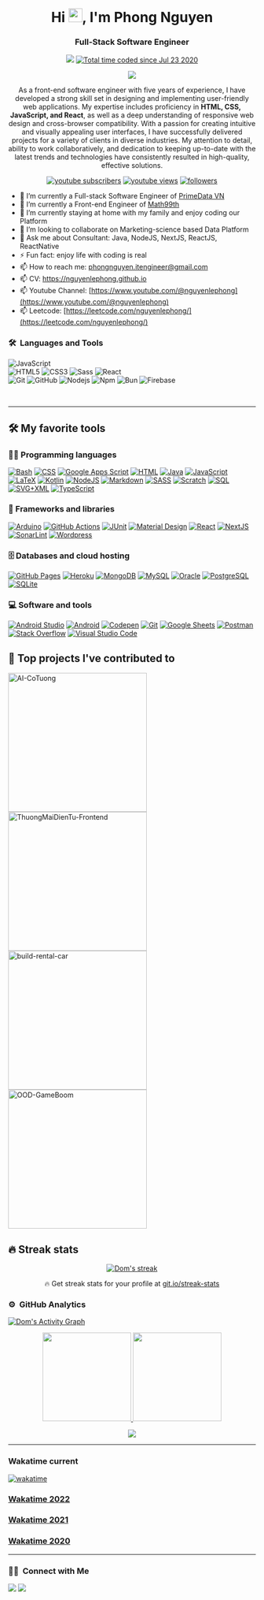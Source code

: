 <h1 align="center">Hi <img src="https://media.giphy.com/media/hvRJCLFzcasrR4ia7z/giphy.gif" width="28">, I'm Phong Nguyen</h1>
<h3 align="center">Full-Stack Software Engineer</h3>
<p align="center">
  <img src="https://komarev.com/ghpvc/?username=nguyenlephong&color=blueviolet&style=flat">
  <a href="https://wakatime.com/@59b42694-26d5-4035-8d80-267d68314570"><img src="https://wakatime.com/badge/user/59b42694-26d5-4035-8d80-267d68314570.svg" alt="Total time coded since Jul 23 2020" /></a>
</p>


<p align="center">
  <a href="https://github.com/DenverCoder1/readme-typing-svg"><img src="https://readme-typing-svg.herokuapp.com?color=0E81F7&lines=Welcome%2C+nice+to+meet+you!;Good+morning.+It%E2%80%99s+a+beautiful+day.;Dear+friend.+I+wish+you+all+the+best+on+this+day.)](https://git.io/typing-svg"></a>
</p>

<p align="center">
  As a front-end software engineer with five years of experience, I have developed a strong skill set in designing and implementing user-friendly web applications. My expertise includes proficiency in <strong>HTML, CSS, JavaScript, and React</strong>, as well as a deep understanding of responsive web design and cross-browser compatibility. With a passion for creating intuitive and visually appealing user interfaces, I have successfully delivered projects for a variety of clients in diverse industries. 
  My attention to detail, ability to work collaboratively, and dedication to keeping up-to-date with the latest trends and technologies have consistently resulted in high-quality, effective solutions.
</p>

<p align="center">
  <a href="https://www.youtube.com/c/PhongNguyễnLê0107?sub_confirmation=1">
    <img alt="youtube subscribers" title="Subscribe to my YouTube channel" src="https://freshidea.com/jonah/youtube-api/subscribers-badge.php?color=red&labelColor=ce4630&label=Subscribe&style=for-the-badge"/></a> 
  <a href="https://www.youtube.com/c/PhongNguyễnLê0107">
    <img alt="youtube views" title="YouTube views" src="https://freshidea.com/jonah/youtube-api/view-count-badge-temp.php?label=Views&color=e1ad0e&labelColor=c79600&style=for-the-badge"/></a> 
  <a href="https://github.com/nguyenlephong">
    <img alt="followers" title="Follow me on Github" src="https://img.shields.io/github/followers/nguyenlephong?color=236ad3&labelColor=1155ba&style=for-the-badge&logo=github&label=Follow"/></a>
  
</p>


- 🔭 I’m currently a Full-stack Software Engineer of [PrimeData VN](https://primedata.ai)
- 🔭 I’m currently a Front-end Engineer of [Math99th](https://math99th.ai)
- 🌱 I’m currently staying at home with my family and enjoy coding our Platform
- 👯 I’m looking to collaborate on Marketing-science based Data Platform
- 💬 Ask me about Consultant: Java, NodeJS, NextJS, ReactJS, ReactNative
- ⚡ Fun fact: enjoy life with coding is real
- 📫 How to reach me: phongnguyen.itengineer@gmail.com
- 📫 CV: https://nguyenlephong.github.io
- 📫 Youtube Channel: [https://www.youtube.com/@nguyenlephong](https://www.youtube.com/@nguyenlephong)
- 📫 Leetcode: [https://leetcode.com/nguyenlephong/](https://leetcode.com/nguyenlephong/)

### 🛠 &nbsp;Languages and Tools

![JavaScript](https://img.shields.io/badge/-JavaScript-%23F7DF1C?style=for-the-badge&logo=javascript&logoColor=000000&labelColor=%23F7DF1C&color=%23FFCE5A)
<br>
![HTML5](https://img.shields.io/badge/-HTML5-%23E44D27?style=for-the-badge&logo=html5&logoColor=ffffff)
![CSS3](https://img.shields.io/badge/-CSS3-%231572B6?style=for-the-badge&logo=css3)
![Sass](https://img.shields.io/badge/-Sass-%23CC6699?style=for-the-badge&logo=sass&logoColor=ffffff)
![React](https://img.shields.io/badge/-React-61DAFB?style=for-the-badge&logo=react&logoColor=ffffff)
<br>
![Git](https://img.shields.io/badge/-Git-%23F05032?style=for-the-badge&logo=git&logoColor=%23ffffff)
![GitHub](https://img.shields.io/badge/-GitHub-181717?style=for-the-badge&logo=github)
![Nodejs](https://img.shields.io/badge/-Nodejs-339933?style=for-the-badge&logo=Node.js&logoColor=ffffff)
![Npm](https://img.shields.io/badge/-npm-CB3837?style=for-the-badge&logo=npm)
![Bun](https://img.shields.io/badge/-bun-CB3837?style=for-the-badge&logo=bun)
![Firebase](https://img.shields.io/badge/-Firebase-FFCA28?style=for-the-badge&logo=firebase&logoColor=ffffff)

<br/>

---

## 🛠️ My favorite tools

### 👨‍💻 Programming languages

<p>
    <a href="https://github.com/search?q=user%3ADenverCoder1+is%3Arepo+language%3Abash"><img alt="Bash" src="https://img.shields.io/badge/Bash%20-%23121011.svg?logo=gnu-bash&logoColor=white"></a>
    <a href="https://github.com/search?q=user%3ADenverCoder1+is%3Arepo+language%3Acss"><img alt="CSS" src="https://img.shields.io/badge/CSS%20-%231572B6.svg?logo=css3&logoColor=white"></a>
    <a href="https://github.com/search?q=user%3ADenverCoder1+is%3Arepo+language%3Ags"><img alt="Google Apps Script" src="https://img.shields.io/badge/Google%20Apps%20Script%20-%2302569B.svg?logo=google-cloud&logoColor=white"></a>
    <a href="https://github.com/search?q=user%3ADenverCoder1+is%3Arepo+language%3Ahtml"><img alt="HTML" src="https://img.shields.io/badge/HTML%20-%23E34F26.svg?logo=html5&logoColor=white"></a>
    <a href="https://github.com/search?q=user%3ADenverCoder1+is%3Arepo+language%3Ajava"><img alt="Java" src="https://img.shields.io/badge/Java-%23007396.svg?logo=java&logoColor=white"></a>
    <a href="https://github.com/search?q=user%3ADenverCoder1+is%3Arepo+language%3Ajavascript"><img alt="JavaScript" src="https://img.shields.io/badge/JavaScript%20-%23F7DF1E.svg?logo=javascript&logoColor=black"></a>
    <a href="https://github.com/search?q=user%3ADenverCoder1+is%3Arepo+language%3Atex"><img alt="LaTeX" src="https://img.shields.io/badge/LaTeX%20-%23008080.svg?logo=LaTeX&logoColor=white"></a>
    <a href="https://github.com/search?q=user%3ADenverCoder1+is%3Arepo+language%3Akotlin"><img alt="Kotlin" src="https://img.shields.io/badge/Kotlin-%230095D5.svg?logo=Kotlin&logoColor=white"></a>
    <a href="https://github.com/search?q=user%3ADenverCoder1+is%3Arepo+language%3Ajavascript"><img alt="NodeJS" src="https://img.shields.io/badge/Node.js%20-%2343853D.svg?logo=node.js&logoColor=white"></a>
    <a href="https://github.com/search?q=user%3ADenverCoder1+is%3Arepo+language%3Amarkdown"><img alt="Markdown" src="https://img.shields.io/badge/Markdown-%23000000.svg?logo=markdown&logoColor=white"></a>
    <a href="https://github.com/search?q=user%3ADenverCoder1+is%3Arepo+language%3Asass"><img alt="SASS" src="https://img.shields.io/badge/Sass%20-hotpink.svg?logo=SASS&logoColor=white"></a>
    <a href="https://github.com/search?q=user%3ADenverCoder1+is%3Arepo+language%3Ascratch"><img alt="Scratch" src="https://img.shields.io/badge/Scratch%20-%234D97FF.svg?logo=scratch&logoColor=white"></a>
    <a href="https://github.com/search?q=user%3ADenverCoder1+is%3Arepo+language%3Asql"><img alt="SQL" src="https://img.shields.io/badge/SQL%20-%23025E8C.svg?logo=amazon-dynamodb&logoColor=white"></a>
    <a href="https://github.com/search?q=user%3ADenverCoder1+is%3Arepo+language%3Asvg"><img alt="SVG+XML" src="https://img.shields.io/badge/SVG%2BXML%20-%23e0982c.svg?logo=svg&logoColor=white"></a>
    <a href="https://github.com/search?q=user%3ADenverCoder1+is%3Arepo+language%3AtypeScript"><img alt="TypeScript" src="https://img.shields.io/badge/TypeScript%20-%23007ACC.svg?logo=typescript&logoColor=white"></a>
</p>

### 🧰 Frameworks and libraries

<p>
    <a href="#"><img alt="Arduino" src="https://img.shields.io/badge/-Arduino-00979D?logo=Arduino&logoColor=white"></a>
    <a href="#"><img alt="GitHub Actions" src="https://img.shields.io/badge/GitHub%20Actions%20-%232671E5.svg?logo=github%20actions&logoColor=white"></a>
    <a href="#"><img alt="JUnit" src="https://img.shields.io/badge/JUnit%20-%2325A162.svg?logo=cachet&logoColor=white"></a>
    <a href="#"><img alt="Material Design" src="https://img.shields.io/badge/Material%20Design%20-%230081CB.svg?logo=material-design&logoColor=white"></a>
    <a href="#"><img alt="React" src="https://img.shields.io/badge/React%20-%2320232a.svg?logo=react&logoColor=%2361DAFB"></a>
    <a href="#"><img alt="NextJS" src="https://img.shields.io/badge/nextjs%20-%2320232a.svg?logo=nextjs&logoColor=%2361DAFB"></a>
    <a href="#"><img alt="SonarLint" src="https://img.shields.io/badge/-SonarLint-CB2029?logo=sonarlint&logoColor=white"></a>
    <a href="#"><img alt="Wordpress" src="https://img.shields.io/badge/Wordpress-21759B?logo=wordpress&logoColor=white"></a>
</p>

### 🗄️ Databases and cloud hosting

<p>
    <a href="#"><img alt="GitHub Pages" src="https://img.shields.io/badge/GitHub%20Pages-%23327FC7.svg?logo=github&logoColor=white"></a>
    <a href="#"><img alt="Heroku" src="https://img.shields.io/badge/Heroku%20-%23430098.svg?logo=heroku&logoColor=white"></a>
    <a href="#"><img alt="MongoDB" src ="https://img.shields.io/badge/MongoDB-%234ea94b.svg?logo=mongodb&logoColor=white"></a>
    <a href="#"><img alt="MySQL" src="https://img.shields.io/badge/MySQL-%2300f.svg?logo=mysql&logoColor=white"></a>
    <a href="#"><img alt="Oracle" src ="https://img.shields.io/badge/Oracle%20-%23F00000.svg?logo=oracle&logoColor=white"></a>
    <a href="#"><img alt="PostgreSQL" src ="https://img.shields.io/badge/PostgreSQL-%23316192.svg?logo=postgresql&logoColor=white"></a>
    <a href="#"><img alt="SQLite" src ="https://img.shields.io/badge/SQLite-%2307405e.svg?logo=sqlite&logoColor=white"></a>
</p>

### 💻 Software and tools

<p>
    <a href="#"><img alt="Android Studio" src="https://img.shields.io/badge/Android%20Studio-008678.svg?logo=android-studio&logoColor=white"></a>
    <a href="#"><img alt="Android" src="https://img.shields.io/badge/Android-3DDC84?logo=android&logoColor=white"></a>
    <a href="#"><img alt="Codepen" src="https://img.shields.io/badge/Codepen-000000.svg?logo=codepen&logoColor=white"></a>
    <a href="#"><img alt="Git" src="https://img.shields.io/badge/Git%20-%23F05033.svg?logo=git&logoColor=white"></a>
    <a href="#"><img alt="Google Sheets" src="https://img.shields.io/badge/Google%20Sheets%20-%2334A853.svg?logo=google%20sheets&logoColor=white"></a>
    <a href="#"><img alt="Postman" src="https://img.shields.io/badge/Postman-FF6C37?logo=postman&logoColor=white"></a>
    <a href="#"><img alt="Stack Overflow" src="https://img.shields.io/badge/-Stack%20Overflow-FE7A16?logo=stack-overflow&logoColor=white"></a>
    <a href="#"><img alt="Visual Studio Code" src="https://img.shields.io/badge/Visual%20Studio%20Code-0078d7.svg?logo=visual-studio-code&logoColor=white"></a>
</p>

## 📕 Top projects I've contributed to

<!-- Repo info cards - https://github.com/anuraghazra/github-readme-stats -->
<!-- Small repo cards (fork) - https://github.com/DenverCoder1/github-readme-stats -->
<p align="left">
  <a href="https://github.com/nguyenlephong/AI-CoTuong"><img width="282" src="https://denvercoder1-github-readme-stats.vercel.app/api/pin/?username=nguyenlephong&repo=AI-CoTuong&theme=react&bg_color=1F222E&title_color=F85D7F&icon_color=F8D866&hide_border=true&show_icons=false" alt="AI-CoTuong"></a>
  <a href="https://github.com/nguyenlephong/ThuongMaiDienTu-Frontend"><img width="282" src="https://denvercoder1-github-readme-stats.vercel.app/api/pin/?username=nguyenlephong&repo=ThuongMaiDienTu-Frontend&theme=react&bg_color=1F222E&title_color=F85D7F&icon_color=F8D866&hide_border=true&show_icons=false" alt="ThuongMaiDienTu-Frontend"></a>
  <a href="https://github.com/nguyenlephong/build-rental-car"><img width="282" src="https://denvercoder1-github-readme-stats.vercel.app/api/pin/?username=nguyenlephong&repo=build-rental-car&theme=react&bg_color=1F222E&title_color=F85D7F&icon_color=F8D866&hide_border=true&show_icons=false" alt="build-rental-car"></a>
 <a href="https://github.com/nguyenlephong/OOD-GameBoom"><img width="282" src="https://denvercoder1-github-readme-stats.vercel.app/api/pin/?username=nguyenlephong&repo=OOD-GameBoom&theme=react&bg_color=1F222E&title_color=F85D7F&icon_color=F8D866&hide_border=true&show_icons=false" alt="OOD-GameBoom"></a>
</p>

## 🔥 Streak stats

<!-- GitHub Readme Streak Stats - https://github.com/DenverCoder1/github-readme-streak-stats -->
<p align="center">
  <a href="https://github.com/nguyenlephong/github-readme-streak-stats">
    <img title="🔥 Get streak stats for your profile at git.io/streak-stats" alt="Dom's streak" src="https://github-readme-streak-stats.herokuapp.com/?user=nguyenlephong&theme=monokai-metallian&hide_border=true"/>
  </a>
  <p align="center">🔥 Get streak stats for your profile at <a href="https://git.io/streak-stats">git.io/streak-stats</a></p>
</p>

<!-- Some badges are from https://github.com/Ileriayo/markdown-badges -->

### ⚙️ &nbsp;GitHub Analytics

<!-- https://github.com/ashutosh00710/github-readme-activity-graph -->

<a href="https://github.com/ashutosh00710/github-readme-activity-graph"><img alt="Dom's Activity Graph" src="https://activity-graph.herokuapp.com/graph?username=nguyenlephong&bg_color=1F222E&color=F8D866&line=F85D7F&point=FFFFFF&hide_border=true" /></a>

<p align="center">
  <a href="https://github.com/nguyenlephong">
    <img height="180em" src="https://github-readme-stats-eight-theta.vercel.app/api?username=nguyenlephong&show_icons=true&theme=algolia&include_all_commits=true&count_private=true"/>
    <img height="180em" src="https://github-readme-stats-eight-theta.vercel.app/api/top-langs/?username=nguyenlephong&layout=compact&langs_count=8&theme=algolia"/>
  </a>
</p>

<p align="center">
<!--<img src="https://github-readme-stats.vercel.app/api/wakatime?username=AnhMap0107&theme=algolia" />-->
  <img src="https://github-readme-stats.vercel.app/api/wakatime?username=AnhMap0107&theme=gruvbox" />
</p>

---

### Wakatime current
[![wakatime](https://wakatime.com/badge/user/59b42694-26d5-4035-8d80-267d68314570.svg)](https://wakatime.com/@59b42694-26d5-4035-8d80-267d68314570)


### [Wakatime 2022](https://wakatime.com/a-look-back-at-2022/59b42694-26d5-4035-8d80-267d68314570/vuclxblquu)
<!-- ![WAKATIME 2022_PERSONALIZE](assets/wakatime_2022.png?raw=true "Wakatime 2022") -->

### [Wakatime 2021](https://wakatime.com/a-look-back-at-2021/59b42694-26d5-4035-8d80-267d68314570/rvbveuiouh)
<!-- ![WAKATIME 2021_PERSONALIZE](assets/wakatime_2021.png?raw=true "Wakatime 2021") -->

### [Wakatime 2020](https://wakatime.com/a-look-back-at-2020/59b42694-26d5-4035-8d80-267d68314570/rsbdnhiqcv)
<!-- ![WAKATIME 2020_PERSONALIZE](assets/wakatime_2020.png?raw=true "Wakatime 2020") -->

---

### 🤝🏻 &nbsp;Connect with Me

<p>
<!-- <a href="https://www.nguyenlephong.com"><img src="https://img.shields.io/badge/-adityavsingh.com-3423A6?style=for-the-badge&logo=Google-Chrome&logoColor=white"/></a> -->
<a href="https://www.linkedin.com/in/phong-nguyen-0107"><img src="https://img.shields.io/badge/-nguyenlephong-0077B5?style=flat&logo=Linkedin&logoColor=white"/></a>
<a href="mailto:phongnguyen.itengineer@gmail.com"><img src="https://img.shields.io/badge/-phongnguyen.itengineer@gmail.com-D14836?style=flat&logo=Gmail&logoColor=white"/></a>
</p>
<!-- <p align="center"><img align="center" src="https://github-readme-streak-stats.herokuapp.com/?user=nguyenlephong&" alt="nguyenlephong" /></p> -->
